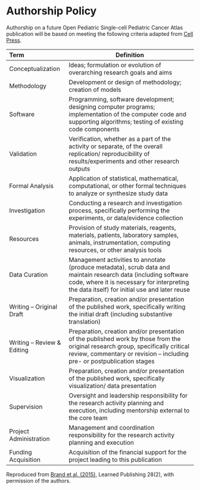 # Authorship Policy

Authorship on a future Open Pediatric Single-cell Pediatric Cancer Atlas publication will be based on meeting the following criteria adapted from [Cell Press](https://www.cell.com/pb/assets/raw/shared/guidelines/CRediT-taxonomy.pdf).

| Term | Definition | 
|:-----|------------|
| Conceptualization | Ideas; formulation or evolution of overarching research goals and aims | 
| Methodology | Development or design of methodology; creation of models  | 
| Software | Programming, software development; designing computer programs; implementation of the computer code and supporting algorithms; testing of existing code components | 
| Validation | Verification, whether as a part of the activity or separate, of the overall replication/ reproducibility of results/experiments and other research outputs | 
| Formal Analysis | Application of statistical, mathematical, computational, or other formal techniques to analyze or synthesize study data | 
| Investigation | Conducting a research and investigation process, specifically performing the experiments, or data/evidence collection | 
| Resources | Provision of study materials, reagents, materials, patients, laboratory samples, animals, instrumentation, computing resources, or other analysis tools | 
| Data Curation | Management activities to annotate (produce metadata), scrub data and maintain research data (including software code, where it is necessary for interpreting the data itself) for initial use and later reuse | 
| Writing – Original Draft  | Preparation, creation and/or presentation of the published work, specifically writing the initial draft (including substantive translation) | 
| Writing – Review & Editing  | Preparation, creation and/or presentation of the published work by those from the original research group, specifically critical review, commentary or revision – including pre- or postpublication stages | 
| Visualization | Preparation, creation and/or presentation of the published work, specifically visualization/ data presentation | 
| Supervision | Oversight and leadership responsibility for the research activity planning and execution, including mentorship external to the core team | 
| Project Administration | Management and coordination responsibility for the research activity planning and execution | 
| Funding Acquisition | Acquisition of the financial support for the project leading to this publication | 

Reproduced from [Brand et al. (2015)](http://informatics.mit.edu/publications/beyond-authorship-attribution-contribution-collaboration-and-credit), Learned Publishing 28(2), with permission of the authors.
